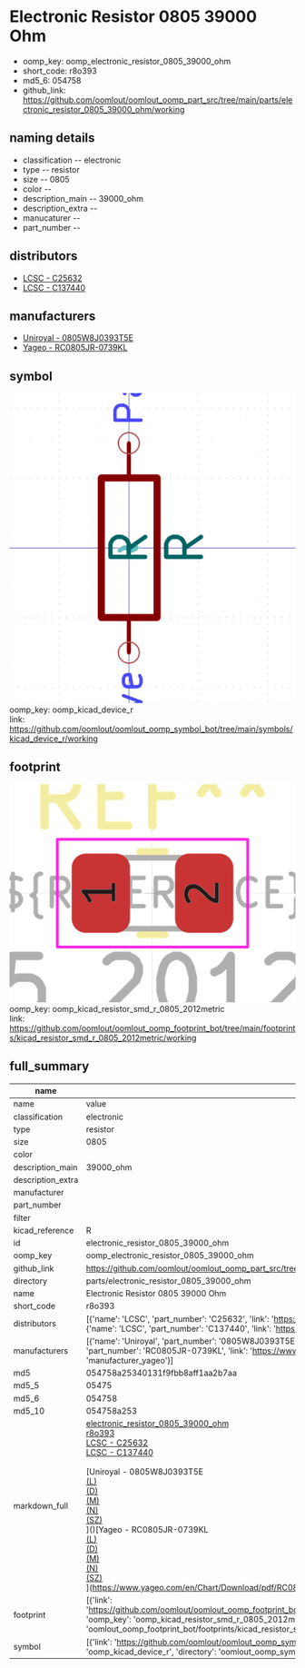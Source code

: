 # Electronic Resistor 0805 39000 Ohm

  
* oomp_key: oomp_electronic_resistor_0805_39000_ohm 
* short_code: r8o393
* md5_6: 054758  
* github_link: https://github.com/oomlout/oomlout_oomp_part_src/tree/main/parts/electronic_resistor_0805_39000_ohm/working  
## naming details
* classification -- electronic
* type -- resistor
* size -- 0805
* color -- 
* description_main -- 39000_ohm
* description_extra -- 
* manucaturer -- 
* part_number -- 

## distributors
* [LCSC - C25632](https://lcsc.com/product-detail/C25632.html)  
* [LCSC - C137440](https://lcsc.com/product-detail/C137440.html)  

## manufacturers
* [Uniroyal - 0805W8J0393T5E]()  
* [Yageo - RC0805JR-0739KL](https://www.yageo.com/en/Chart/Download/pdf/RC0805JR-0739KL)  

## symbol

![](symbol/0/working/working_600.png)  
oomp_key: oomp_kicad_device_r  
link: https://github.com/oomlout/oomlout_oomp_symbol_bot/tree/main/symbols/kicad_device_r/working  

## footprint

![](footprint/0/working/working_600.png)  
oomp_key: oomp_kicad_resistor_smd_r_0805_2012metric  
link: https://github.com/oomlout/oomlout_oomp_footprint_bot/tree/main/footprints/kicad_resistor_smd_r_0805_2012metric/working  

## full_summary
| name | value | 
| --- | --- | 
| name | value | 
| classification | electronic | 
| type | resistor | 
| size | 0805 | 
| color |  | 
| description_main | 39000_ohm | 
| description_extra |  | 
| manufacturer |  | 
| part_number |  | 
| filter |  | 
| kicad_reference | R | 
| id | electronic_resistor_0805_39000_ohm | 
| oomp_key | oomp_electronic_resistor_0805_39000_ohm | 
| github_link | https://github.com/oomlout/oomlout_oomp_part_src/tree/main/parts/electronic_resistor_0805_39000_ohm/working | 
| directory | parts/electronic_resistor_0805_39000_ohm | 
| name | Electronic Resistor 0805 39000 Ohm | 
| short_code | r8o393 | 
| distributors | [{'name': 'LCSC', 'part_number': 'C25632', 'link': 'https://lcsc.com/product-detail/C25632.html', 'id': 'distributor_lcsc'}, {'name': 'LCSC', 'part_number': 'C137440', 'link': 'https://lcsc.com/product-detail/C137440.html', 'id': 'distributor_lcsc'}] | 
| manufacturers | [{'name': 'Uniroyal', 'part_number': '0805W8J0393T5E', 'link': '', 'id': 'manufacturer_uniroyal'}, {'name': 'Yageo', 'part_number': 'RC0805JR-0739KL', 'link': 'https://www.yageo.com/en/Chart/Download/pdf/RC0805JR-0739KL', 'id': 'manufacturer_yageo'}] | 
| md5 | 054758a25340131f9fbb8aff1aa2b7aa | 
| md5_5 | 05475 | 
| md5_6 | 054758 | 
| md5_10 | 054758a253 | 
| markdown_full | [electronic_resistor_0805_39000_ohm](https://github.com/oomlout/oomlout_oomp_part_src/tree/main/parts/electronic_resistor_0805_39000_ohm/working)<br>[r8o393](https://github.com/oomlout/oomlout_oomp_part_src/tree/main/parts/electronic_resistor_0805_39000_ohm/working)<br>[LCSC - C25632<br>](https://lcsc.com/product-detail/C25632.html)[LCSC - C137440<br>](https://lcsc.com/product-detail/C137440.html)<br>[Uniroyal - 0805W8J0393T5E<br>[(L)<br>](https://www.lcsc.com/search?q=0805W8J0393T5E)[(D)<br>](https://www.digikey.com/en/products?,keywords=0805W8J0393T5E)[(M)<br>](https://www.mouser.com/Search/Refine?Keyword=0805W8J0393T5E)[(N)<br>](https://www.newark.com/search?st=0805W8J0393T5E)[(SZ)<br>](https://so.szlcsc.com/global.html?k=0805W8J0393T5E)]()[Yageo - RC0805JR-0739KL<br>[(L)<br>](https://www.lcsc.com/search?q=RC0805JR-0739KL)[(D)<br>](https://www.digikey.com/en/products?,keywords=RC0805JR-0739KL)[(M)<br>](https://www.mouser.com/Search/Refine?Keyword=RC0805JR-0739KL)[(N)<br>](https://www.newark.com/search?st=RC0805JR-0739KL)[(SZ)<br>](https://so.szlcsc.com/global.html?k=RC0805JR-0739KL)](https://www.yageo.com/en/Chart/Download/pdf/RC0805JR-0739KL) | 
| footprint | [{'link': 'https://github.com/oomlout/oomlout_oomp_footprint_bot/tree/main/foootprntss/kicad_resistor_smd_r_0805_2012metric', 'oomp_key': 'oomp_kicad_resistor_smd_r_0805_2012metric', 'directory': 'oomlout_oomp_footprint_bot/footprints/kicad_resistor_smd_r_0805_2012metric//working/working.kicad_mod'}] | 
| symbol | [{'link': 'https://github.com/oomlout/oomlout_oomp_symbol_bot/tree/main/symbols/kicad_device_r', 'oomp_key': 'oomp_kicad_device_r', 'directory': 'oomlout_oomp_symbol_bot/symbols/kicad_device_r//working/working.kicad_sym'}] | 
